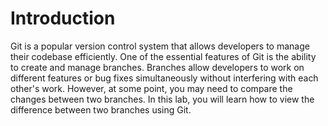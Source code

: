 # Introduction

Git is a popular version control system that allows developers to manage their codebase efficiently. One of the essential features of Git is the ability to create and manage branches. Branches allow developers to work on different features or bug fixes simultaneously without interfering with each other's work. However, at some point, you may need to compare the changes between two branches. In this lab, you will learn how to view the difference between two branches using Git.
